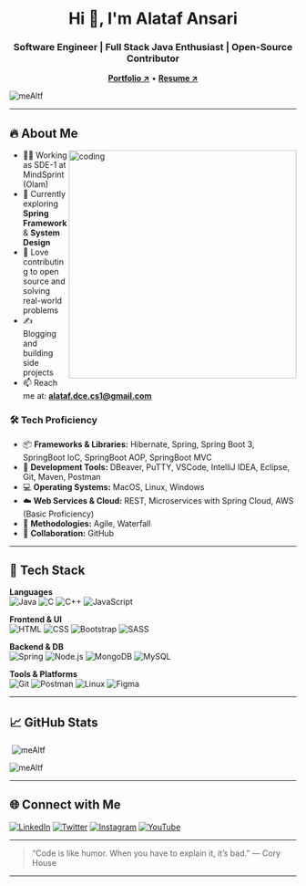 <h1 align="center">Hi 👋, I'm Alataf Ansari</h1>
<h3 align="center">Software Engineer | Full Stack Java Enthusiast | Open-Source Contributor</h3>

<p align="center">
  <a href="https://mealtf-portfolio.lovable.app" target="_blank"><strong>Portfolio ↗</strong></a> • 
  <a href="https://drive.google.com/file/d/1c_KeZdw3unygyAoefEbR5kyztTx6SN1X/view?usp=drive_link" target="_blank"><strong>Resume ↗</strong></a>
</p>

<p align="left">
  <img src="https://komarev.com/ghpvc/?username=meAltf&label=Profile%20views&color=0e75b6&style=flat" alt="meAltf" />
</p>

---

## 🔥 About Me

<img align="right" alt="coding" width="400" src="https://miro.medium.com/max/1360/0*7Q3yvSIv_t0ioJ-Z.gif">

- 👨‍💻 Working as SDE-1 at MindSprint (Olam)
- 🌱 Currently exploring **Spring Framework** & **System Design**
- 🧠 Love contributing to open source and solving real-world problems
- ✍️ Blogging and building side projects
- 📫 Reach me at: **alataf.dce.cs1@gmail.com**

### 🛠️ Tech Proficiency

- 📦 **Frameworks & Libraries:** Hibernate, Spring, Spring Boot 3, SpringBoot IoC, SpringBoot AOP, SpringBoot MVC  
- 🧰 **Development Tools:** DBeaver, PuTTY, VSCode, IntelliJ IDEA, Eclipse, Git, Maven, Postman  
- 💻 **Operating Systems:** MacOS, Linux, Windows  
- ☁️ **Web Services & Cloud:** REST, Microservices with Spring Cloud, AWS (Basic Proficiency)  
- 🧪 **Methodologies:** Agile, Waterfall  
- 🤝 **Collaboration:** GitHub

---

## 💼 Tech Stack

**Languages**  
![Java](https://img.shields.io/badge/Java-ED8B00?style=for-the-badge&logo=java&logoColor=white)
![C](https://img.shields.io/badge/C-00599C?style=for-the-badge&logo=c&logoColor=white)
![C++](https://img.shields.io/badge/C++-00599C?style=for-the-badge&logo=c%2B%2B&logoColor=white)
![JavaScript](https://img.shields.io/badge/JavaScript-F7DF1E?style=for-the-badge&logo=javascript&logoColor=black)

**Frontend & UI**  
![HTML](https://img.shields.io/badge/HTML-E34F26?style=for-the-badge&logo=html5&logoColor=white)
![CSS](https://img.shields.io/badge/CSS-1572B6?style=for-the-badge&logo=css3&logoColor=white)
![Bootstrap](https://img.shields.io/badge/Bootstrap-563D7C?style=for-the-badge&logo=bootstrap&logoColor=white)
![SASS](https://img.shields.io/badge/SASS-hotpink?style=for-the-badge&logo=SASS&logoColor=white)

**Backend & DB**  
![Spring](https://img.shields.io/badge/Spring-6DB33F?style=for-the-badge&logo=spring&logoColor=white)
![Node.js](https://img.shields.io/badge/Node.js-339933?style=for-the-badge&logo=node.js&logoColor=white)
![MongoDB](https://img.shields.io/badge/MongoDB-4EA94B?style=for-the-badge&logo=mongodb&logoColor=white)
![MySQL](https://img.shields.io/badge/MySQL-00f?style=for-the-badge&logo=mysql&logoColor=white)

**Tools & Platforms**  
![Git](https://img.shields.io/badge/Git-F05032?style=for-the-badge&logo=git&logoColor=white)
![Postman](https://img.shields.io/badge/Postman-FF6C37?style=for-the-badge&logo=postman&logoColor=white)
![Linux](https://img.shields.io/badge/Linux-FCC624?style=for-the-badge&logo=linux&logoColor=black)
![Figma](https://img.shields.io/badge/Figma-F24E1E?style=for-the-badge&logo=figma&logoColor=white)

---

## 📈 GitHub Stats

<p>&nbsp;<img align="center" src="https://github-readme-stats.vercel.app/api?username=meAltf&show_icons=true&locale=en" alt="meAltf" /></p>

<p><img align="center" src="https://github-readme-streak-stats.herokuapp.com/?user=meAltf&" alt="meAltf" /></p>


---

## 🌐 Connect with Me

[![LinkedIn](https://img.shields.io/badge/LinkedIn-0077B5?style=for-the-badge&logo=linkedin&logoColor=white)](https://linkedin.com/in/mealtf)
[![Twitter](https://img.shields.io/badge/Twitter-1DA1F2?style=for-the-badge&logo=twitter&logoColor=white)](https://twitter.com/mealtf)
[![Instagram](https://img.shields.io/badge/Instagram-E4405F?style=for-the-badge&logo=instagram&logoColor=white)](https://instagram.com/robert_broon_)
[![YouTube](https://img.shields.io/badge/YouTube-FF0000?style=for-the-badge&logo=youtube&logoColor=white)](https://youtube.com/@mealtf)

---

> “Code is like humor. When you have to explain it, it’s bad.” — Cory House

---

